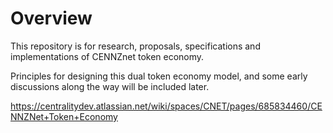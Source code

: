 # Overview
This repository is for research, proposals, specifications and implementations of CENNZnet token economy.

Principles for designing this dual token economy model, and some early discussions along the way will be included later.

https://centralitydev.atlassian.net/wiki/spaces/CNET/pages/685834460/CENNZNet+Token+Economy